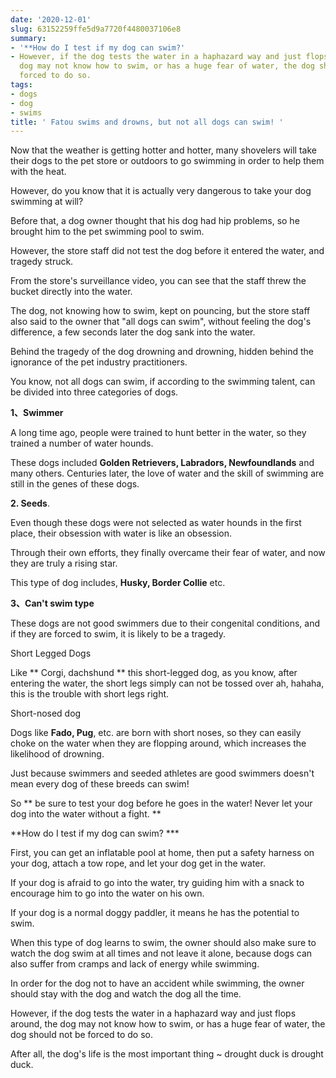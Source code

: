 ```yaml
---
date: '2020-12-01'
slug: 63152259ffe5d9a7720f4480037106e8
summary:
- '**How do I test if my dog can swim?'
- However, if the dog tests the water in a haphazard way and just flops around, the
  dog may not know how to swim, or has a huge fear of water, the dog should not be
  forced to do so.
tags:
- dogs
- dog
- swims
title: ' Fatou swims and drowns, but not all dogs can swim! '
---
```


 Now that the weather is getting hotter and hotter, many shovelers will take their dogs to the pet store or outdoors to go swimming in order to help them with the heat.

However, do you know that it is actually very dangerous to take your dog swimming at will?

Before that, a dog owner thought that his dog had hip problems, so he brought him to the pet swimming pool to swim.

However, the store staff did not test the dog before it entered the water, and tragedy struck.

From the store's surveillance video, you can see that the staff threw the bucket directly into the water.

The dog, not knowing how to swim, kept on pouncing, but the store staff also said to the owner that "all dogs can swim", without feeling the dog's difference, a few seconds later the dog sank into the water.

Behind the tragedy of the dog drowning and drowning, hidden behind the ignorance of the pet industry practitioners.

You know, not all dogs can swim, if according to the swimming talent, can be divided into three categories of dogs.

**1、Swimmer**

A long time ago, people were trained to hunt better in the water, so they trained a number of water hounds.

These dogs included **Golden Retrievers, Labradors, Newfoundlands** and many others. Centuries later, the love of water and the skill of swimming are still in the genes of these dogs.

**2. Seeds**.

Even though these dogs were not selected as water hounds in the first place, their obsession with water is like an obsession.

Through their own efforts, they finally overcame their fear of water, and now they are truly a rising star.

This type of dog includes, **Husky, Border Collie** etc.

**3、Can't swim type**

These dogs are not good swimmers due to their congenital conditions, and if they are forced to swim, it is likely to be a tragedy.

Short Legged Dogs

Like ** Corgi, dachshund ** this short-legged dog, as you know, after entering the water, the short legs simply can not be tossed over ah, hahaha, this is the trouble with short legs right.

Short-nosed dog

Dogs like **Fado, Pug**, etc. are born with short noses, so they can easily choke on the water when they are flopping around, which increases the likelihood of drowning.

Just because swimmers and seeded athletes are good swimmers doesn't mean every dog of these breeds can swim!

So ** be sure to test your dog before he goes in the water! Never let your dog into the water without a fight. **

**How do I test if my dog can swim? ***

First, you can get an inflatable pool at home, then put a safety harness on your dog, attach a tow rope, and let your dog get in the water.

If your dog is afraid to go into the water, try guiding him with a snack to encourage him to go into the water on his own.

If your dog is a normal doggy paddler, it means he has the potential to swim.

When this type of dog learns to swim, the owner should also make sure to watch the dog swim at all times and not leave it alone, because dogs can also suffer from cramps and lack of energy while swimming.

In order for the dog not to have an accident while swimming, the owner should stay with the dog and watch the dog all the time.

However, if the dog tests the water in a haphazard way and just flops around, the dog may not know how to swim, or has a huge fear of water, the dog should not be forced to do so.

After all, the dog's life is the most important thing ~ drought duck is drought duck.

 
        